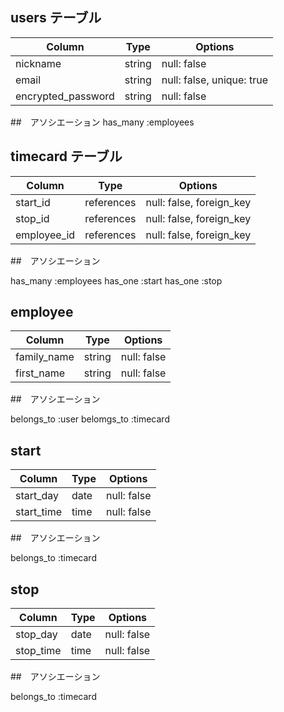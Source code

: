## users テーブル

| Column             | Type   | Options                   |
| ------------------ | ------ | ------------------------- |
| nickname           | string | null: false               |
| email              | string | null: false, unique: true |
| encrypted_password | string | null: false               |

##　アソシエーション
has_many :employees

## timecard テーブル

| Column        | Type       | Options                  |
| ------------- | ---------- | ------------------------ |
| start_id      | references | null: false, foreign_key |
| stop_id       | references | null: false, foreign_key |
| employee_id   | references | null: false, foreign_key |


##　アソシエーション

has_many :employees
has_one :start
has_one :stop


## employee

| Column             | Type   | Options     |
| ------------------ | ------ | ----------- |
| family_name        | string | null: false |
| first_name         | string | null: false |


##　アソシエーション

belongs_to :user
belomgs_to :timecard


## start

| Column      | Type | Options     |
| ----------- | ---- | ----------- |
| start_day   | date | null: false |
| start_time  | time | null: false |


##　アソシエーション

belongs_to :timecard

## stop

| Column       | Type | Options     |
| ------------ | ---- | ----------- |
| stop_day     | date | null: false |
| stop_time    | time | null: false |


##　アソシエーション

belongs_to :timecard

